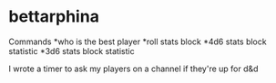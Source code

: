 # bettarphina
Commands
*who is the best player
*roll stats block
*4d6 stats block statistic
*3d6 stats block statistic

I wrote a timer to ask my players on a channel if they're up for d&d